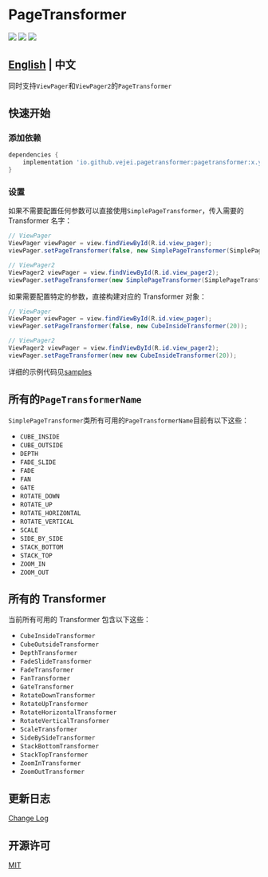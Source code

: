 # PageTransformer
![](https://img.shields.io/badge/version-1.0.0--alpha-blue)
![](https://img.shields.io/github/license/vejei/PageTransformer)
![](https://img.shields.io/github/last-commit/vejei/PageTransformer)

## [English](./README.md) | 中文
同时支持`ViewPager`和`ViewPager2`的`PageTransformer`

## 快速开始
### 添加依赖
```groovy
dependencies {
    implementation 'io.github.vejei.pagetransformer:pagetransformer:x.y.z'
}
```

### 设置
如果不需要配置任何参数可以直接使用`SimplePageTransformer`，传入需要的 Transformer 名字：
```java
// ViewPager
ViewPager viewPager = view.findViewById(R.id.view_pager);
viewPager.setPageTransformer(false, new SimplePageTransformer(SimplePageTransformer.CUBE_INSIDE));

// ViewPager2
ViewPager2 viewPager = view.findViewById(R.id.view_pager2);
viewPager.setPageTransformer(new SimplePageTransformer(SimplePageTransformer.CUBE_INSIDE));
```

如果需要配置特定的参数，直接构建对应的 Transformer 对象：
```java
// ViewPager
ViewPager viewPager = view.findViewById(R.id.view_pager);
viewPager.setPageTransformer(false, new CubeInsideTransformer(20));

// ViewPager2
ViewPager2 viewPager = view.findViewById(R.id.view_pager2);
viewPager.setPageTransformer(new new CubeInsideTransformer(20));
```

详细的示例代码见[samples](./samples)

## 所有的`PageTransformerName`
`SimplePageTransformer`类所有可用的`PageTransformerName`目前有以下这些：
* `CUBE_INSIDE`
* `CUBE_OUTSIDE`
* `DEPTH`
* `FADE_SLIDE`
* `FADE`
* `FAN`
* `GATE`
* `ROTATE_DOWN`
* `ROTATE_UP`
* `ROTATE_HORIZONTAL`
* `ROTATE_VERTICAL`
* `SCALE`
* `SIDE_BY_SIDE`
* `STACK_BOTTOM`
* `STACK_TOP`
* `ZOOM_IN`
* `ZOOM_OUT`

## 所有的 Transformer
当前所有可用的 Transformer 包含以下这些：
* `CubeInsideTransformer`
* `CubeOutsideTransformer`
* `DepthTransformer`
* `FadeSlideTransformer`
* `FadeTransformer`
* `FanTransformer`
* `GateTransformer`
* `RotateDownTransformer`
* `RotateUpTransformer`
* `RotateHorizontalTransformer`
* `RotateVerticalTransformer`
* `ScaleTransformer`
* `SideBySideTransformer`
* `StackBottomTransformer`
* `StackTopTransformer`
* `ZoomInTransformer`
* `ZoomOutTransformer`

## 更新日志
[Change Log](./CHANGELOG.md)

## 开源许可
[MIT](./LICENSE)

